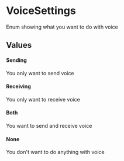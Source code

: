 VoiceSettings
=============
Enum showing what you want to do with voice

## Values

#### Sending
You only want to send voice

#### Receiving
You only want to receive voice

#### Both
You want to send and receive voice

#### None
You don't want to do anything with voice
